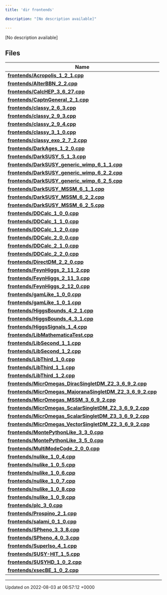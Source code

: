 ```yaml
---
title: 'dir frontends'

description: "[No description available]"

---
```







[No description available]

## Files

| Name           |
| -------------- |
| **[frontends/Acropolis_1_2_1.cpp](/documentation/code/gambit_2/files/acropolis__1__2__1_8cpp/#file-acropolis-1-2-1.cpp)**  |
| **[frontends/AlterBBN_2_2.cpp](/documentation/code/gambit_2/files/alterbbn__2__2_8cpp/#file-alterbbn-2-2.cpp)**  |
| **[frontends/CalcHEP_3_6_27.cpp](/documentation/code/gambit_2/files/calchep__3__6__27_8cpp/#file-calchep-3-6-27.cpp)**  |
| **[frontends/CaptnGeneral_2_1.cpp](/documentation/code/gambit_2/files/captngeneral__2__1_8cpp/#file-captngeneral-2-1.cpp)**  |
| **[frontends/classy_2_6_3.cpp](/documentation/code/gambit_2/files/classy__2__6__3_8cpp/#file-classy-2-6-3.cpp)**  |
| **[frontends/classy_2_9_3.cpp](/documentation/code/gambit_2/files/classy__2__9__3_8cpp/#file-classy-2-9-3.cpp)**  |
| **[frontends/classy_2_9_4.cpp](/documentation/code/gambit_2/files/classy__2__9__4_8cpp/#file-classy-2-9-4.cpp)**  |
| **[frontends/classy_3_1_0.cpp](/documentation/code/gambit_2/files/classy__3__1__0_8cpp/#file-classy-3-1-0.cpp)**  |
| **[frontends/classy_exo_2_7_2.cpp](/documentation/code/gambit_2/files/classy__exo__2__7__2_8cpp/#file-classy-exo-2-7-2.cpp)**  |
| **[frontends/DarkAges_1_2_0.cpp](/documentation/code/gambit_2/files/darkages__1__2__0_8cpp/#file-darkages-1-2-0.cpp)**  |
| **[frontends/DarkSUSY_5_1_3.cpp](/documentation/code/gambit_2/files/darksusy__5__1__3_8cpp/#file-darksusy-5-1-3.cpp)**  |
| **[frontends/DarkSUSY_generic_wimp_6_1_1.cpp](/documentation/code/gambit_2/files/darksusy__generic__wimp__6__1__1_8cpp/#file-darksusy-generic-wimp-6-1-1.cpp)**  |
| **[frontends/DarkSUSY_generic_wimp_6_2_2.cpp](/documentation/code/gambit_2/files/darksusy__generic__wimp__6__2__2_8cpp/#file-darksusy-generic-wimp-6-2-2.cpp)**  |
| **[frontends/DarkSUSY_generic_wimp_6_2_5.cpp](/documentation/code/gambit_2/files/darksusy__generic__wimp__6__2__5_8cpp/#file-darksusy-generic-wimp-6-2-5.cpp)**  |
| **[frontends/DarkSUSY_MSSM_6_1_1.cpp](/documentation/code/gambit_2/files/darksusy__mssm__6__1__1_8cpp/#file-darksusy-mssm-6-1-1.cpp)**  |
| **[frontends/DarkSUSY_MSSM_6_2_2.cpp](/documentation/code/gambit_2/files/darksusy__mssm__6__2__2_8cpp/#file-darksusy-mssm-6-2-2.cpp)**  |
| **[frontends/DarkSUSY_MSSM_6_2_5.cpp](/documentation/code/gambit_2/files/darksusy__mssm__6__2__5_8cpp/#file-darksusy-mssm-6-2-5.cpp)**  |
| **[frontends/DDCalc_1_0_0.cpp](/documentation/code/gambit_2/files/ddcalc__1__0__0_8cpp/#file-ddcalc-1-0-0.cpp)**  |
| **[frontends/DDCalc_1_1_0.cpp](/documentation/code/gambit_2/files/ddcalc__1__1__0_8cpp/#file-ddcalc-1-1-0.cpp)**  |
| **[frontends/DDCalc_1_2_0.cpp](/documentation/code/gambit_2/files/ddcalc__1__2__0_8cpp/#file-ddcalc-1-2-0.cpp)**  |
| **[frontends/DDCalc_2_0_0.cpp](/documentation/code/gambit_2/files/ddcalc__2__0__0_8cpp/#file-ddcalc-2-0-0.cpp)**  |
| **[frontends/DDCalc_2_1_0.cpp](/documentation/code/gambit_2/files/ddcalc__2__1__0_8cpp/#file-ddcalc-2-1-0.cpp)**  |
| **[frontends/DDCalc_2_2_0.cpp](/documentation/code/gambit_2/files/ddcalc__2__2__0_8cpp/#file-ddcalc-2-2-0.cpp)**  |
| **[frontends/DirectDM_2_2_0.cpp](/documentation/code/gambit_2/files/directdm__2__2__0_8cpp/#file-directdm-2-2-0.cpp)**  |
| **[frontends/FeynHiggs_2_11_2.cpp](/documentation/code/gambit_2/files/feynhiggs__2__11__2_8cpp/#file-feynhiggs-2-11-2.cpp)**  |
| **[frontends/FeynHiggs_2_11_3.cpp](/documentation/code/gambit_2/files/feynhiggs__2__11__3_8cpp/#file-feynhiggs-2-11-3.cpp)**  |
| **[frontends/FeynHiggs_2_12_0.cpp](/documentation/code/gambit_2/files/feynhiggs__2__12__0_8cpp/#file-feynhiggs-2-12-0.cpp)**  |
| **[frontends/gamLike_1_0_0.cpp](/documentation/code/gambit_2/files/gamlike__1__0__0_8cpp/#file-gamlike-1-0-0.cpp)**  |
| **[frontends/gamLike_1_0_1.cpp](/documentation/code/gambit_2/files/gamlike__1__0__1_8cpp/#file-gamlike-1-0-1.cpp)**  |
| **[frontends/HiggsBounds_4_2_1.cpp](/documentation/code/gambit_2/files/higgsbounds__4__2__1_8cpp/#file-higgsbounds-4-2-1.cpp)**  |
| **[frontends/HiggsBounds_4_3_1.cpp](/documentation/code/gambit_2/files/higgsbounds__4__3__1_8cpp/#file-higgsbounds-4-3-1.cpp)**  |
| **[frontends/HiggsSignals_1_4.cpp](/documentation/code/gambit_2/files/higgssignals__1__4_8cpp/#file-higgssignals-1-4.cpp)**  |
| **[frontends/LibMathematicaTest.cpp](/documentation/code/gambit_2/files/libmathematicatest_8cpp/#file-libmathematicatest.cpp)**  |
| **[frontends/LibSecond_1_1.cpp](/documentation/code/gambit_2/files/libsecond__1__1_8cpp/#file-libsecond-1-1.cpp)**  |
| **[frontends/LibSecond_1_2.cpp](/documentation/code/gambit_2/files/libsecond__1__2_8cpp/#file-libsecond-1-2.cpp)**  |
| **[frontends/LibThird_1_0.cpp](/documentation/code/gambit_2/files/libthird__1__0_8cpp/#file-libthird-1-0.cpp)**  |
| **[frontends/LibThird_1_1.cpp](/documentation/code/gambit_2/files/libthird__1__1_8cpp/#file-libthird-1-1.cpp)**  |
| **[frontends/LibThird_1_2.cpp](/documentation/code/gambit_2/files/libthird__1__2_8cpp/#file-libthird-1-2.cpp)**  |
| **[frontends/MicrOmegas_DiracSingletDM_Z2_3_6_9_2.cpp](/documentation/code/gambit_2/files/micromegas__diracsingletdm__z2__3__6__9__2_8cpp/#file-micromegas-diracsingletdm-z2-3-6-9-2.cpp)**  |
| **[frontends/MicrOmegas_MajoranaSingletDM_Z2_3_6_9_2.cpp](/documentation/code/gambit_2/files/micromegas__majoranasingletdm__z2__3__6__9__2_8cpp/#file-micromegas-majoranasingletdm-z2-3-6-9-2.cpp)**  |
| **[frontends/MicrOmegas_MSSM_3_6_9_2.cpp](/documentation/code/gambit_2/files/micromegas__mssm__3__6__9__2_8cpp/#file-micromegas-mssm-3-6-9-2.cpp)**  |
| **[frontends/MicrOmegas_ScalarSingletDM_Z2_3_6_9_2.cpp](/documentation/code/gambit_2/files/micromegas__scalarsingletdm__z2__3__6__9__2_8cpp/#file-micromegas-scalarsingletdm-z2-3-6-9-2.cpp)**  |
| **[frontends/MicrOmegas_ScalarSingletDM_Z3_3_6_9_2.cpp](/documentation/code/gambit_2/files/micromegas__scalarsingletdm__z3__3__6__9__2_8cpp/#file-micromegas-scalarsingletdm-z3-3-6-9-2.cpp)**  |
| **[frontends/MicrOmegas_VectorSingletDM_Z2_3_6_9_2.cpp](/documentation/code/gambit_2/files/micromegas__vectorsingletdm__z2__3__6__9__2_8cpp/#file-micromegas-vectorsingletdm-z2-3-6-9-2.cpp)**  |
| **[frontends/MontePythonLike_3_3_0.cpp](/documentation/code/gambit_2/files/montepythonlike__3__3__0_8cpp/#file-montepythonlike-3-3-0.cpp)**  |
| **[frontends/MontePythonLike_3_5_0.cpp](/documentation/code/gambit_2/files/montepythonlike__3__5__0_8cpp/#file-montepythonlike-3-5-0.cpp)**  |
| **[frontends/MultiModeCode_2_0_0.cpp](/documentation/code/gambit_2/files/multimodecode__2__0__0_8cpp/#file-multimodecode-2-0-0.cpp)**  |
| **[frontends/nulike_1_0_4.cpp](/documentation/code/gambit_2/files/nulike__1__0__4_8cpp/#file-nulike-1-0-4.cpp)**  |
| **[frontends/nulike_1_0_5.cpp](/documentation/code/gambit_2/files/nulike__1__0__5_8cpp/#file-nulike-1-0-5.cpp)**  |
| **[frontends/nulike_1_0_6.cpp](/documentation/code/gambit_2/files/nulike__1__0__6_8cpp/#file-nulike-1-0-6.cpp)**  |
| **[frontends/nulike_1_0_7.cpp](/documentation/code/gambit_2/files/nulike__1__0__7_8cpp/#file-nulike-1-0-7.cpp)**  |
| **[frontends/nulike_1_0_8.cpp](/documentation/code/gambit_2/files/nulike__1__0__8_8cpp/#file-nulike-1-0-8.cpp)**  |
| **[frontends/nulike_1_0_9.cpp](/documentation/code/gambit_2/files/nulike__1__0__9_8cpp/#file-nulike-1-0-9.cpp)**  |
| **[frontends/plc_3_0.cpp](/documentation/code/gambit_2/files/plc__3__0_8cpp/#file-plc-3-0.cpp)**  |
| **[frontends/Prospino_2_1.cpp](/documentation/code/gambit_2/files/prospino__2__1_8cpp/#file-prospino-2-1.cpp)**  |
| **[frontends/salami_0_1_0.cpp](/documentation/code/gambit_2/files/salami__0__1__0_8cpp/#file-salami-0-1-0.cpp)**  |
| **[frontends/SPheno_3_3_8.cpp](/documentation/code/gambit_2/files/spheno__3__3__8_8cpp/#file-spheno-3-3-8.cpp)**  |
| **[frontends/SPheno_4_0_3.cpp](/documentation/code/gambit_2/files/spheno__4__0__3_8cpp/#file-spheno-4-0-3.cpp)**  |
| **[frontends/SuperIso_4_1.cpp](/documentation/code/gambit_2/files/superiso__4__1_8cpp/#file-superiso-4-1.cpp)**  |
| **[frontends/SUSY-HIT_1_5.cpp](/documentation/code/gambit_2/files/susy-hit__1__5_8cpp/#file-susy-hit-1-5.cpp)**  |
| **[frontends/SUSYHD_1_0_2.cpp](/documentation/code/gambit_2/files/susyhd__1__0__2_8cpp/#file-susyhd-1-0-2.cpp)**  |
| **[frontends/xsecBE_1_0_2.cpp](/documentation/code/gambit_2/files/xsecbe__1__0__2_8cpp/#file-xsecbe-1-0-2.cpp)**  |






-------------------------------

Updated on 2022-08-03 at 06:57:12 +0000

